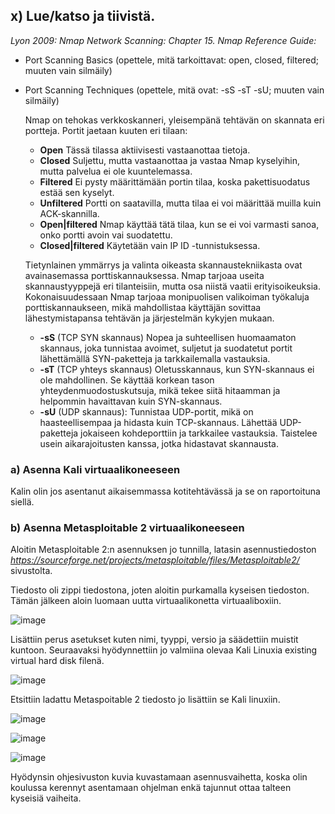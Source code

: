 ## x) Lue/katso ja tiivistä.

*Lyon 2009: Nmap Network Scanning: Chapter 15. Nmap Reference Guide:*
- Port Scanning Basics (opettele, mitä tarkoittavat: open, closed, filtered; muuten vain silmäily)
- Port Scanning Techniques (opettele, mitä ovat: -sS -sT -sU; muuten vain silmäily)

  Nmap on tehokas verkkoskanneri, yleisempänä tehtävän on skannata eri portteja. Portit jaetaan kuuten eri tilaan:

   - **Open** Tässä tilassa aktiivisesti vastaanottaa tietoja.
   - **Closed** Suljettu, mutta vastaanottaa ja vastaa Nmap kyselyihin, mutta palvelua ei ole kuuntelemassa.
   - **Filtered** Ei pysty määrittämään portin tilaa, koska pakettisuodatus estää sen kyselyt.
   - **Unfiltered** Portti on saatavilla, mutta tilaa ei voi määrittää muilla kuin ACK-skannilla.
   - **Open|filtered** Nmap käyttää tätä tilaa, kun se ei voi varmasti sanoa, onko portti avoin vai suodatettu.
   - **Closed|filtered** Käytetään vain IP ID -tunnistuksessa.
 
  Tietynlainen ymmärrys ja valinta oikeasta skannaustekniikasta ovat avainasemassa porttiskannauksessa. Nmap tarjoaa useita skannaustyyppejä eri tilanteisiin, mutta osa niistä vaatii erityisoikeuksia.
  Kokonaisuudessaan Nmap tarjoaa monipuolisen valikoiman työkaluja porttiskannaukseen, mikä mahdollistaa käyttäjän sovittaa lähestymistapansa tehtävän ja järjestelmän kykyjen mukaan.

    - **-sS** (TCP SYN skannaus) Nopea ja suhteellisen huomaamaton skannaus, joka tunnistaa avoimet, suljetut ja suodatetut portit lähettämällä SYN-paketteja ja tarkkailemalla vastauksia.
    - **-sT** (TCP yhteys skannaus) Oletusskannaus, kun SYN-skannaus ei ole mahdollinen. Se käyttää korkean tason yhteydenmuodostuskutsuja, mikä tekee siitä hitaamman ja helpommin havaittavan kuin SYN-skannaus.
    - **-sU** (UDP skannaus): Tunnistaa UDP-portit, mikä on haasteellisempaa ja hidasta kuin TCP-skannaus. Lähettää UDP-paketteja jokaiseen kohdeporttiin ja tarkkailee vastauksia. Taistelee usein aikarajoitusten kanssa, jotka hidastavat skannausta.
 

### a) Asenna Kali virtuaalikoneeseen

Kalin olin jos asentanut aikaisemmassa kotitehtävässä ja se on raportoituna siellä.


### b) Asenna Metasploitable 2 virtuaalikoneeseen

Aloitin Metasploitable 2:n asennuksen jo tunnilla, latasin asennustiedoston *https://sourceforge.net/projects/metasploitable/files/Metasploitable2/* sivustolta.

Tiedosto oli zippi tiedostona, joten aloitin purkamalla kyseisen tiedoston. Tämän jälkeen aloin luomaan uutta virtuaalikonetta virtuaaliboxiin.

![image](https://github.com/Ferresette/tunku/assets/148973799/0c505feb-c3d4-4108-9443-ea429e84f339)

Lisättiin perus asetukset kuten nimi, tyyppi, versio ja säädettiin muistit kuntoon. Seuraavaksi hyödynnettiin jo valmiina olevaa Kali Linuxia existing virtual hard disk filenä.

![image](https://github.com/Ferresette/tunku/assets/148973799/53e328fe-b477-4eee-b3a9-d143ea4d3f34)

Etsittiin ladattu Metaspoitable 2 tiedosto jo lisättiin se Kali linuxiin.

![image](https://github.com/Ferresette/tunku/assets/148973799/dc297a0f-2c6c-4c80-8ad4-d2ebc8c589a2)

![image](https://github.com/Ferresette/tunku/assets/148973799/300b443e-2ec0-41e6-b847-0007f8804d8f)

![image](https://github.com/Ferresette/tunku/assets/148973799/48b9aaa5-51d9-4be7-bd66-4c279513cb3f)

Hyödynsin ohjesivuston kuvia kuvastamaan asennusvaihetta, koska olin koulussa kerennyt asentamaan ohjelman enkä tajunnut ottaa talteen kyseisiä vaiheita.





  
  


  
